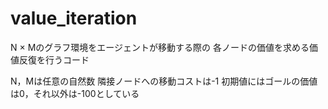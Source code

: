 # value_iteration
N × Mのグラフ環境をエージェントが移動する際の
各ノードの価値を求める価値反復を行うコード

N，Mは任意の自然数
隣接ノードへの移動コストは-1
初期値にはゴールの価値は0，それ以外は-100としている